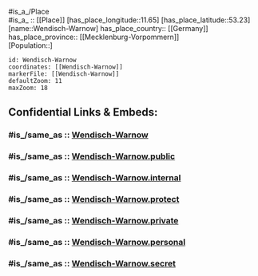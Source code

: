 ﻿---
confidential: public
isDeleted: false
location:
- 53.23
- 11.65
mapmarker: city
mapzoom:
- 7
- 12
SpocWebEntityId: 35538
tags:
- geo/City
type: City
---

#is_a_/Place  
#is_a_ :: [[Place]] 
[has_place_longitude::11.65] 
[has_place_latitude::53.23] 
[name::Wendisch-Warnow] 
has_place_country:: [[Germany]]  
has_place_province:: [[Mecklenburg-Vorpommern]]  
[Population::] 



```leaflet
id: Wendisch-Warnow
coordinates: [[Wendisch-Warnow]] 
markerFile: [[Wendisch-Warnow]] 
defaultZoom: 11 
maxZoom: 18
```


## Confidential Links & Embeds: 

### #is_/same_as :: [Wendisch-Warnow](/_Standards/Earth/Continent/Europe/Europe~Central/Germany/Germany~East/Brandenburg/counties~Brandenburg/Prignitz/cities~Prignitz/Karstädt/Wendisch-Warnow.md) 

### #is_/same_as :: [Wendisch-Warnow.public](/_public/Earth/Continent/Europe/Europe~Central/Germany/Germany~East/Brandenburg/counties~Brandenburg/Prignitz/cities~Prignitz/Karstädt/Wendisch-Warnow.public.md) 

### #is_/same_as :: [Wendisch-Warnow.internal](/_internal/Earth/Continent/Europe/Europe~Central/Germany/Germany~East/Brandenburg/counties~Brandenburg/Prignitz/cities~Prignitz/Karstädt/Wendisch-Warnow.internal.md) 

### #is_/same_as :: [Wendisch-Warnow.protect](/_protect/Earth/Continent/Europe/Europe~Central/Germany/Germany~East/Brandenburg/counties~Brandenburg/Prignitz/cities~Prignitz/Karstädt/Wendisch-Warnow.protect.md) 

### #is_/same_as :: [Wendisch-Warnow.private](/_private/Earth/Continent/Europe/Europe~Central/Germany/Germany~East/Brandenburg/counties~Brandenburg/Prignitz/cities~Prignitz/Karstädt/Wendisch-Warnow.private.md) 

### #is_/same_as :: [Wendisch-Warnow.personal](/_personal/Earth/Continent/Europe/Europe~Central/Germany/Germany~East/Brandenburg/counties~Brandenburg/Prignitz/cities~Prignitz/Karstädt/Wendisch-Warnow.personal.md) 

### #is_/same_as :: [Wendisch-Warnow.secret](/_secret/Earth/Continent/Europe/Europe~Central/Germany/Germany~East/Brandenburg/counties~Brandenburg/Prignitz/cities~Prignitz/Karstädt/Wendisch-Warnow.secret.md)

